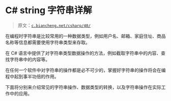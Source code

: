 # C# string 字符串详解

> 原文：[`c.biancheng.net/csharp/40/`](http://c.biancheng.net/csharp/40/)

在编程时字符串是比较常用的一种数据类型，例如用户名、邮箱、家庭住址、商品名称等信息都需要使用字符串类型来存取。

在 C# 语言中提供了对字符串类型数据操作的方法，例如截取字符串中的内容、查找字符串中的内容等。

在任何一个软件中对字符串的操作都是必不可少的，掌握好字符串的操作将会在编程中起到事半功倍的作用。

下面将分别来介绍常见的字符串操作、数据类型的转换，以及字符串操作在实际工作中的应用。